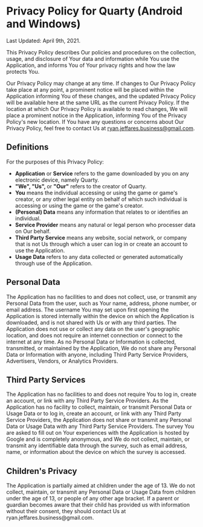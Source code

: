 <h1>Privacy Policy for Quarty (Android and Windows)</h1>

Last Updated: April 9th, 2021.

This Privacy Policy describes Our policies and procedures on the collection, usage, and disclosure of Your data and information while You use the Application, and informs You of Your privacy rights and how the law protects You.

Our Privacy Policy may change at any time. If changes to Our Privacy Policy take place at any point, a prominent notice will be placed within the Application informing You of these changes, and the updated Privacy Policy will be available here at the same URL as the current Privacy Policy. If the location at which Our Privacy Policy is available to read changes, We will place a prominent notice in the Application, informing You of the Privacy Policy's new location. If You have any questions or concerns about Our Privacy Policy, feel free to contact Us at ryan.jeffares.business@gmail.com.

<h2>Definitions </h2>
For the purposes of this Privacy Policy:
<ul>
<li><b>Application</b> or <b>Service</b> refers to the game downloaded by you on any electronic device, namely Quarty.</li>
<li><b>"We", "Us", </b>or <b>"Our"</b> refers to the creator of Quarty.</li>
<li><b>You</b> means the individual accessing or using the game or game's creator, or any other legal entity on behalf of which such individual is accessing or using the game or the game's creator.</li>
<li><b>(Personal) Data</b> means any information that relates to or identifies an individual.</li>
<li><b>Service Provider</b> means any natural or legal person who processer data on Our behalf.</li>
<li><b>Third Party Service</b> means any website, social network, or company that is not Us through which a user can log in or create an account to use the Application.</li>
<li><b>Usage Data</b> refers to any data collected or generated automatically through use of the Application.</li>
</ul>

<h2>Personal Data</h2>
The Application has no facilities to and does not collect, use, or transmit any Personal Data from the user, such as Your name, address, phone number, or email address. The username You may set upon first opening the Application is stored internally within the device on which the Application is downloaded, and is not shared with Us or with any third parties. The Application does not use or collect any data on the user's geographic location, and does not require an internet connection or connect to the internet at any time. As no Personal Data or Information is collected, transmitted, or maintained by the Application, We do not share any Personal Data or Information with anyone, including Third Party Service Providers, Advertisers, Vendors, or Analytics Providers.

<h2>Third Party Services</h2>
The Application has no facilities to and does not require You to log in, create an account, or link with any Third Party Service Providers. As the Application has no facility to collect, maintain, or transmit Personal Data or Usage Data or to log in, create an account, or link with any Third Party Service Providers, the Application does not share or transmit any Personal Data or Usage Data with any Third Party Service Providers. The survey You are asked to fill out on Your experiences with the Application is hosted by Google and is completely anonymous, and We do not collect, maintain, or transmit any identifiable data through the survey, such as email address, name, or information about the device on which the survey is accessed.

<h2>Children's Privacy</h2>
The Application is partially aimed at children under the age of 13. We do not collect, maintain, or transmit any Personal Data or Usage Data from children under the age of 13, or people of any other age bracket. If a parent or guardian becomes aware that their child has provided us with information without their consent, they should contact Us at ryan.jeffares.business@gmail.com.